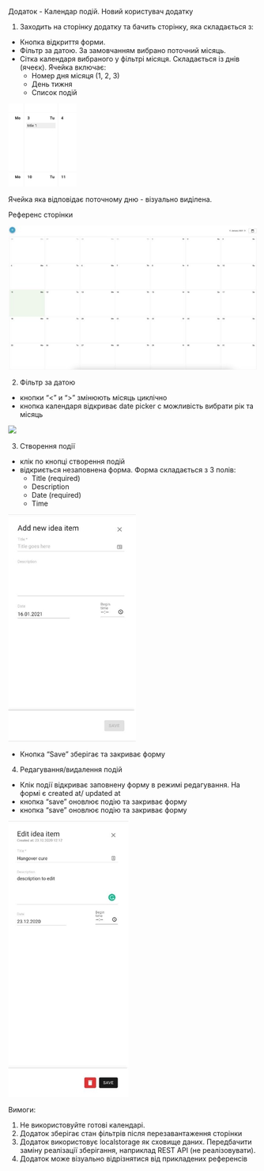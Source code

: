 Додаток - Календар подій. Новий користувач додатку

1. Заходить на сторінку додатку та бачить сторінку, яка складається з:

-   Кнопка відкриття форми.
-   Фільтр за датою. За замовчанням вибрано поточний місяць.
-   Сітка календаря вибраного у фільтрі місяця. Складається із днів (ячеєк). Ячейка включає:
    -   Номер дня місяця (1, 2, 3)
    -   День тижня
    -   Список подій

![](public/1.jpeg)

Ячейка яка відповідає поточному дню - візуально виділена.

Референс сторінки

![](public/2.jpeg)

2. Фільтр за датою

-   кнопки “<” и “>” змінюють місяць циклічно
-   кнопка календаря відкриває date picker c можливість вибрати рік та місяць

![](public/3.png)

3. Створення події

-   клік по кнопці створення подій
-   відкриється незаповнена форма. Форма складається з 3 полів:
    -   Title (required)
    -   Description
    -   Date (required)
    -   Time

![](public/4.jpeg)

-   Кнопка “Save” зберігає та закриває форму

4. Редагування/видалення подій

-   Клік події відкриває заповнену форму в режимі редагування. На формі є created at/ updated at
-   кнопка “save” оновлює подію та закриває форму
-   кнопка “save” оновлює подію та закриває форму

![](public/5.jpeg)

Вимоги:

1. Не використовуйте готові календарі.
1. Додаток зберігає стан фільтрів після перезавантаження сторінки
1. Додаток використовує localstorage як сховище даних. Передбачити заміну реалізації зберігання, наприклад REST API (не реалізовувати).
1. Додаток може візуально відрізнятися від прикладених референсів
